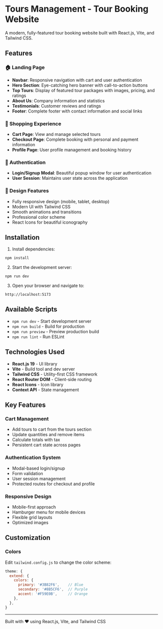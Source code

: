 # Tours Management - Tour Booking Website

A modern, fully-featured tour booking website built with React.js, Vite, and Tailwind CSS.

## Features

### 🏠 Landing Page
- **Navbar**: Responsive navigation with cart and user authentication
- **Hero Section**: Eye-catching hero banner with call-to-action buttons
- **Top Tours**: Display of featured tour packages with images, pricing, and ratings
- **About Us**: Company information and statistics
- **Testimonials**: Customer reviews and ratings
- **Footer**: Complete footer with contact information and social links

### 🛒 Shopping Experience
- **Cart Page**: View and manage selected tours
- **Checkout Page**: Complete booking with personal and payment information
- **Profile Page**: User profile management and booking history

### 🔐 Authentication
- **Login/Signup Modal**: Beautiful popup window for user authentication
- **User Session**: Maintains user state across the application

### 🎨 Design Features
- Fully responsive design (mobile, tablet, desktop)
- Modern UI with Tailwind CSS
- Smooth animations and transitions
- Professional color scheme
- React Icons for beautiful iconography

## Installation

1. Install dependencies:
```bash
npm install
```

2. Start the development server:
```bash
npm run dev
```

3. Open your browser and navigate to:
```
http://localhost:5173
```

## Available Scripts

- `npm run dev` - Start development server
- `npm run build` - Build for production
- `npm run preview` - Preview production build
- `npm run lint` - Run ESLint

## Technologies Used

- **React.js 19** - UI library
- **Vite** - Build tool and dev server
- **Tailwind CSS** - Utility-first CSS framework
- **React Router DOM** - Client-side routing
- **React Icons** - Icon library
- **Context API** - State management

## Key Features

### Cart Management
- Add tours to cart from the tours section
- Update quantities and remove items
- Calculate totals with tax
- Persistent cart state across pages

### Authentication System
- Modal-based login/signup
- Form validation
- User session management
- Protected routes for checkout and profile

### Responsive Design
- Mobile-first approach
- Hamburger menu for mobile devices
- Flexible grid layouts
- Optimized images

## Customization

### Colors
Edit `tailwind.config.js` to change the color scheme:
```javascript
theme: {
  extend: {
    colors: {
      primary: '#3B82F6',    // Blue
      secondary: '#8B5CF6',  // Purple
      accent: '#F59E0B',     // Orange
    },
  },
}
```

---

Built with ❤️ using React.js, Vite, and Tailwind CSS
